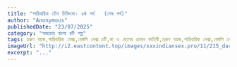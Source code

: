 ```yaml
---
title: "পারিবারিক যৌন চিকিৎসা- ৬ষ্ঠ পর্ব   (শেষ পর্ব)"
author: "Anonymous"
publishedDate: "23/07/2025"
category: "অজাচার বাংলা চটি গল্প"
tags: তরুণ বয়স্ক,পারিবারিক সেক্স,বেঙ্গলি সেক্স চটি,মা ও ছেলের চোদন কাহিনী,তরুণ বয়স্ক,পারিবারিক সেক্স,বেঙ্গলি সেক্স চটি,মা ও ছেলের চোদন কাহিনী,তরুণ বয়স্ক,পারিবারিক সেক্স,বেঙ্গলি সেক্স চটি,মা ও ছেলের চোদন কাহিনী,তরুণ বয়স্ক,পারিবারিক সেক্স,বেঙ্গলি সেক্স চটি,মা ও ছেলের চোদন কাহিনী,তরুণ বয়স্ক,পারিবারিক সেক্স,বেঙ্গলি সেক্স চটি,মা ও ছেলের চোদন কাহিনী,তরুণ বয়স্ক,পারিবারিক সেক্স,বেঙ্গলি সেক্স চটি,মা ও ছেলের চোদন কাহিনী,গুদ মারা,পরকিয়া চুদাচুদির গল্প,পরিপক্ক চুদাচুদির গল্প,বেঙ্গলি পর্ন স্টোরি,গুদ মারা,পরকিয়া চুদাচুদির গল্প,পরিপক্ক চুদাচুদির গল্প,বেঙ্গলি পর্ন স্টোরি,গুদ মারা,পরকিয়া চুদাচুদির গল্প,পরিপক্ক চুদাচুদির গল্প,বেঙ্গলি পর্ন স্টোরি,বান্ধবী চোদার গল্প,বেঙ্গলি সেক্স চটি,বান্ধবী চোদার গল্প,বেঙ্গলি সেক্স চটি,বান্ধবী চোদার গল্প,বেঙ্গলি সেক্স চটি,বান্ধবী চোদার গল্প,বেঙ্গলি সেক্স চটি,টিনেজার সেক্স,তরুণ বয়স্ক,বাংলা সেক্স স্টোরি,মা ও ছেলের চোদন কাহিনী,টিনেজার সেক্স,তরুণ বয়স্ক,বাংলা সেক্স স্টোরি,মা ও ছেলের চোদন কাহিনী
imageUrl: "http://i2.eastcontent.top/images/xxxindiansex.pro/11/215_dark_Rai_washed.jpg"
excerpt: "..."
---
```



